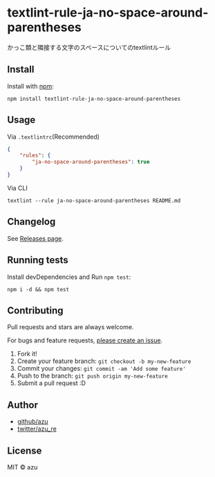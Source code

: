 # textlint-rule-ja-no-space-around-parentheses

かっこ類と隣接する文字のスペースについてのtextlintルール

## Install

Install with [npm](https://www.npmjs.com/):

    npm install textlint-rule-ja-no-space-around-parentheses

## Usage

Via `.textlintrc`(Recommended)

```json
{
    "rules": {
        "ja-no-space-around-parentheses": true
    }
}
```

Via CLI

```
textlint --rule ja-no-space-around-parentheses README.md
```


## Changelog

See [Releases page](https://github.com/extlint-ja/textlint-rule-spacing/releases).

## Running tests

Install devDependencies and Run `npm test`:

    npm i -d && npm test

## Contributing

Pull requests and stars are always welcome.

For bugs and feature requests, [please create an issue](https://github.com/extlint-ja/textlint-rule-spacing/issues).

1. Fork it!
2. Create your feature branch: `git checkout -b my-new-feature`
3. Commit your changes: `git commit -am 'Add some feature'`
4. Push to the branch: `git push origin my-new-feature`
5. Submit a pull request :D

## Author

- [github/azu](https://github.com/azu)
- [twitter/azu_re](https://twitter.com/azu_re)

## License

MIT © azu
